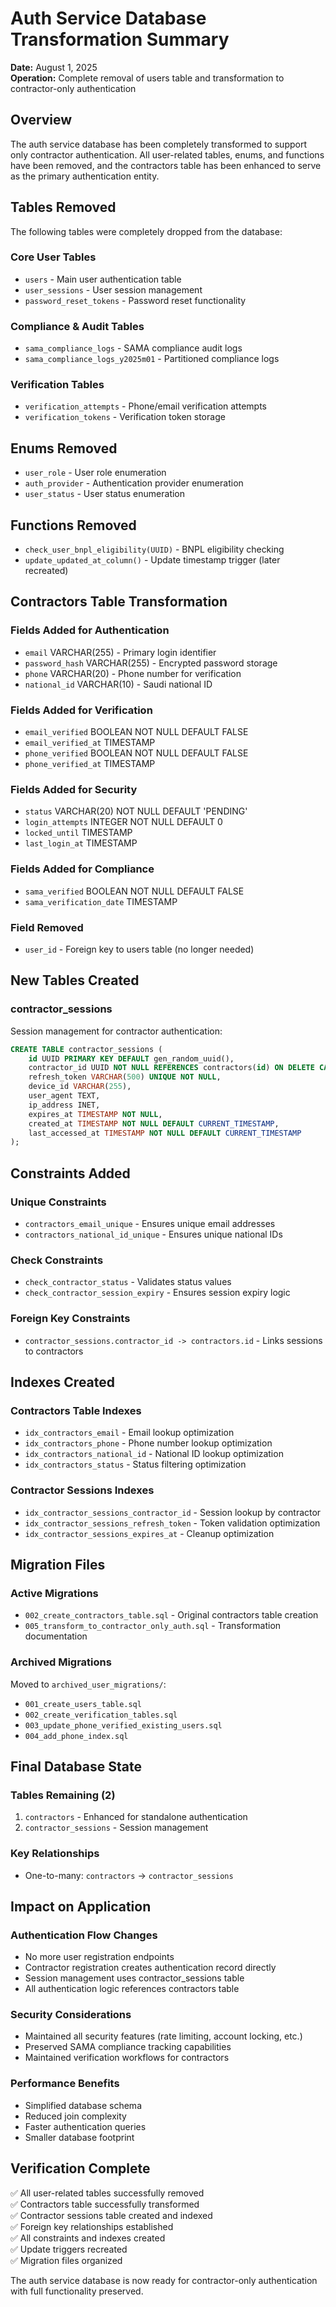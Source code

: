 # Auth Service Database Transformation Summary

**Date:** August 1, 2025  
**Operation:** Complete removal of users table and transformation to contractor-only authentication

## Overview
The auth service database has been completely transformed to support only contractor authentication. All user-related tables, enums, and functions have been removed, and the contractors table has been enhanced to serve as the primary authentication entity.

## Tables Removed
The following tables were completely dropped from the database:

### Core User Tables
- `users` - Main user authentication table
- `user_sessions` - User session management
- `password_reset_tokens` - Password reset functionality

### Compliance & Audit Tables  
- `sama_compliance_logs` - SAMA compliance audit logs
- `sama_compliance_logs_y2025m01` - Partitioned compliance logs

### Verification Tables
- `verification_attempts` - Phone/email verification attempts
- `verification_tokens` - Verification token storage

## Enums Removed
- `user_role` - User role enumeration
- `auth_provider` - Authentication provider enumeration  
- `user_status` - User status enumeration

## Functions Removed
- `check_user_bnpl_eligibility(UUID)` - BNPL eligibility checking
- `update_updated_at_column()` - Update timestamp trigger (later recreated)

## Contractors Table Transformation

### Fields Added for Authentication
- `email` VARCHAR(255) - Primary login identifier
- `password_hash` VARCHAR(255) - Encrypted password storage
- `phone` VARCHAR(20) - Phone number for verification
- `national_id` VARCHAR(10) - Saudi national ID

### Fields Added for Verification
- `email_verified` BOOLEAN NOT NULL DEFAULT FALSE
- `email_verified_at` TIMESTAMP
- `phone_verified` BOOLEAN NOT NULL DEFAULT FALSE  
- `phone_verified_at` TIMESTAMP

### Fields Added for Security
- `status` VARCHAR(20) NOT NULL DEFAULT 'PENDING'
- `login_attempts` INTEGER NOT NULL DEFAULT 0
- `locked_until` TIMESTAMP
- `last_login_at` TIMESTAMP

### Fields Added for Compliance
- `sama_verified` BOOLEAN NOT NULL DEFAULT FALSE
- `sama_verification_date` TIMESTAMP

### Field Removed
- `user_id` - Foreign key to users table (no longer needed)

## New Tables Created

### contractor_sessions
Session management for contractor authentication:
```sql
CREATE TABLE contractor_sessions (
    id UUID PRIMARY KEY DEFAULT gen_random_uuid(),
    contractor_id UUID NOT NULL REFERENCES contractors(id) ON DELETE CASCADE,
    refresh_token VARCHAR(500) UNIQUE NOT NULL,
    device_id VARCHAR(255),
    user_agent TEXT,
    ip_address INET,
    expires_at TIMESTAMP NOT NULL,
    created_at TIMESTAMP NOT NULL DEFAULT CURRENT_TIMESTAMP,
    last_accessed_at TIMESTAMP NOT NULL DEFAULT CURRENT_TIMESTAMP
);
```

## Constraints Added

### Unique Constraints
- `contractors_email_unique` - Ensures unique email addresses
- `contractors_national_id_unique` - Ensures unique national IDs

### Check Constraints
- `check_contractor_status` - Validates status values
- `check_contractor_session_expiry` - Ensures session expiry logic

### Foreign Key Constraints
- `contractor_sessions.contractor_id -> contractors.id` - Links sessions to contractors

## Indexes Created

### Contractors Table Indexes
- `idx_contractors_email` - Email lookup optimization
- `idx_contractors_phone` - Phone number lookup optimization
- `idx_contractors_national_id` - National ID lookup optimization
- `idx_contractors_status` - Status filtering optimization

### Contractor Sessions Indexes
- `idx_contractor_sessions_contractor_id` - Session lookup by contractor
- `idx_contractor_sessions_refresh_token` - Token validation optimization
- `idx_contractor_sessions_expires_at` - Cleanup optimization

## Migration Files

### Active Migrations
- `002_create_contractors_table.sql` - Original contractors table creation
- `005_transform_to_contractor_only_auth.sql` - Transformation documentation

### Archived Migrations
Moved to `archived_user_migrations/`:
- `001_create_users_table.sql`
- `002_create_verification_tables.sql`
- `003_update_phone_verified_existing_users.sql`
- `004_add_phone_index.sql`

## Final Database State

### Tables Remaining (2)
1. `contractors` - Enhanced for standalone authentication
2. `contractor_sessions` - Session management

### Key Relationships
- One-to-many: `contractors` → `contractor_sessions`

## Impact on Application

### Authentication Flow Changes
- No more user registration endpoints
- Contractor registration creates authentication record directly
- Session management uses contractor_sessions table
- All authentication logic references contractors table

### Security Considerations
- Maintained all security features (rate limiting, account locking, etc.)
- Preserved SAMA compliance tracking capabilities
- Maintained verification workflows for contractors

### Performance Benefits
- Simplified database schema
- Reduced join complexity
- Faster authentication queries
- Smaller database footprint

## Verification Complete
✅ All user-related tables successfully removed  
✅ Contractors table successfully transformed  
✅ Contractor sessions table created and indexed  
✅ Foreign key relationships established  
✅ All constraints and indexes created  
✅ Update triggers recreated  
✅ Migration files organized  

The auth service database is now ready for contractor-only authentication with full functionality preserved.